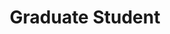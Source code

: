 ---
name: Justine Gehring
affiliation: McGill SOCS, Mila
title: Graduate Student
website: ""
image: justine.jpg
---